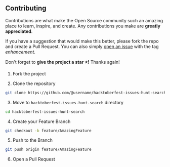 ## Contributing

Contributions are what make the Open Source community such an amazing place to learn, inspire, and create. Any contributions you make are **greatly appreciated**.

If you have a suggestion that would make this better, please fork the repo and create a Pull Request. You can also simply [open an issue](https://github.com/evertcode/hacktoberfest-issues-hunt-search/issues) with the tag *enhancement*.

Don't forget to **give the project a star ⭐!** Thanks again!

1. Fork the project

2. Clone the repository

```bash
git clone https://github.com/@username/hacktoberfest-issues-hunt-search
```

3. Move to `hacktoberfest-issues-hunt-search` directory

```bash
cd hacktoberfest-issues-hunt-search
```

4. Create your Feature Branch

```bash
git checkout -b feature/AmazingFeature
```

5. Push to the Branch

```bash
git push origin feature/AmazingFeature
```

6. Open a Pull Request
